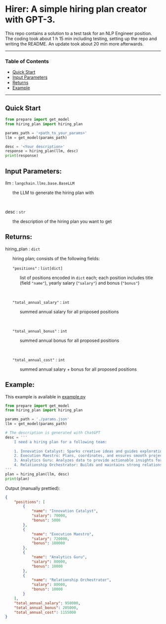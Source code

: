 # Hirer: A simple hiring plan creator with GPT-3.

This repo contains a solution to a test task for an NLP Engineer position. The coding took about 1 h 15 min including testing, setting up the repo and writing the README. An update took about 20 min more afterwards.

---

### Table of Contents
* [Quick Start](#quick-start)
* [Input Parameters](#input-parameters)
* [Returns](#returns)
* [Example](#example)

---

## Quick Start

```python
from prepare import get_model
from hiring_plan import hiring_plan

params_path = '<path_to_your_params>'
llm = get_model(params_path)

desc = '<Your description>'
response = hiring_plan(llm, desc)
print(response)
```


## Input Parameters:

llm : `langchain.llms.base.BaseLLM`
<ul>
the LLM to generate the hiring plan with
</ul>

<br>

desc : `str`
<ul>
the description of the hiring plan you want to get
</ul>


## Returns:

hiring_plan : `dict`
<ul>
hiring plan; consists of the following fields:

<br>

`"positions"` : `list[dict]`
    <ul>
    list of positions encoded in `dict` each; each position includes title (field `"name"`), yearly salary (`"salary"`) and bonus (`"bonus"`)
    </ul>

<br>

`"total_annual_salary"` : `int`
    <ul>
    summed annual salary for all proposed positions
    </ul>

<br>

`"total_annual_bonus"` : `int`
    <ul>
    summed annual bonus for all proposed positions
    </ul>

<br>

`"total_annual_cost"` : `int`
    <ul>
    summed annual salary + bonus for all proposed positions
    </ul>
</ul>


## Example:

This example is available in [example.py](./example.py)

```python
from prepare import get_model
from hiring_plan import hiring_plan

params_path = './params.json'
llm = get_model(params_path)

# The description is generated with ChatGPT
desc = '''
    I need a hiring plan for a following team:
    
    1. Innovation Catalyst: Sparks creative ideas and guides exploration of new opportunities.
    2. Execution Maestro: Plans, coordinates, and ensures smooth project implementation.
    3. Analytics Guru: Analyzes data to provide actionable insights for decision-making.
    4. Relationship Orchestrator: Builds and maintains strong relationships with stakeholders.
'''
plan = hiring_plan(llm, desc)
print(plan)
```

Output (manually prettied):

```json
{
    "positions": [
        {
            "name": "Innovation Catalyst",
            "salary": 70000,
            "bonus": 5000
        },
        {
            "name": "Execution Maestro",
            "salary": 720000,
            "bonus": 180000
        },
        {
            "name": "Analytics Guru",
            "salary": 80000,
            "bonus": 10000
        },
        {
            "name": "Relationship Orchestrator",
            "salary": 80000,
            "bonus": 10000
        }
    ],
    "total_annual_salary": 950000,
    "total_annual_bonus": 205000,
    "total_annual_cost": 1155000
}
```
